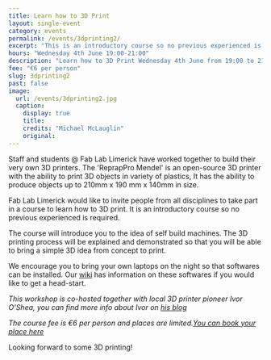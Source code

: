 ```yaml
---
title: Learn how to 3D Print
layout: single-event
category: events
permalink: /events/3dprinting2/
excerpt: "This is an introductory course so no previous experienced is required. The 'ReprapPro Mendel' is an open-source 3D printer with the ability to print 3D objects in variety of plastics."
hours: "Wednesday 4th June 19:00-21:00"
description: "Learn how to 3D Print Wednesday 4th June from 19:00 to 21:00"
fee: "€6 per person"
slug: 3dprinting2
past: false
image:
  url: /events/3dprinting2.jpg
  caption:
    display: true
    title: 
    credits: "Michael McLauglin"
    original: 
---
```


Staff and students @ Fab Lab Limerick have worked together to build their very own 3D printers. The 'ReprapPro Mendel' is an open-source 3D printer with the ability to print 3D objects in variety of plastics, It has the ability to produce objects up to 210mm x 190 mm x 140mm in size.

Fab Lab Limerick would like to invite people from all disciplines to take part in a course to learn how to 3D print. It is an introductory course so no previous experienced is required. 

The course will introduce you to the idea of self build machines. The 3D printing process will be explained and demonstrated so that you will be able to bring a simple 3D idea from concept to print. 

We encourage you to bring your own laptops on the night so that softwares can be installed. Our [wiki](https://github.com/FabLabLimerick/fablablimerick.github.io/wiki) has information on these softwares if you would like to get a head-start.

*This workshop is co-hosted together with local 3D printer pioneer Ivor O'Shea, you can find more info about Ivor on [his blog](http://numbersixreprap.blogspot.com.es)* 

*The course fee is €6 per person and places are limited.[You can book your place here](http://fablablimerick.ticketleap.com/introduction-to-3d-printing2/)*

Looking forward to some 3D printing!

